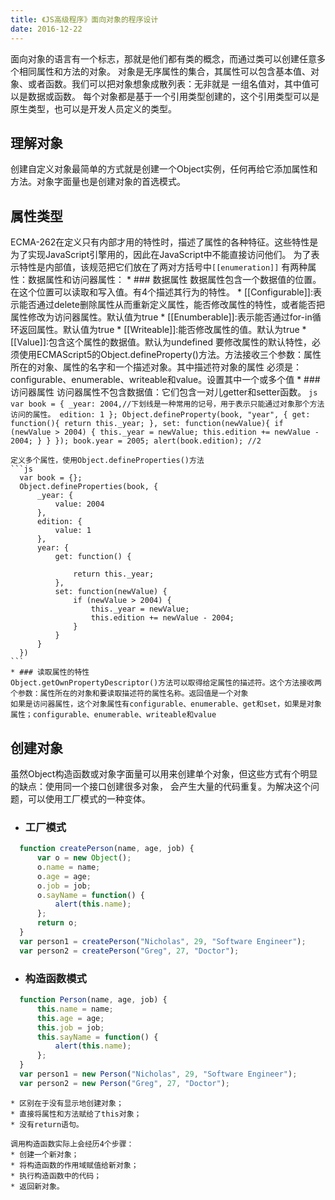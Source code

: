 ```yaml
---
title: 《JS高级程序》面向对象的程序设计
date: 2016-12-22
---
```


  面向对象的语言有一个标志，那就是他们都有类的概念，而通过类可以创建任意多个相同属性和方法的对象。
对象是无序属性的集合，其属性可以包含基本值、对象、或者函数。我们可以把对象想象成散列表：无非就是
一组名值对，其中值可以是数据或函数。
  每个对象都是基于一个引用类型创建的，这个引用类型可以是原生类型，也可以是开发人员定义的类型。

## 理解对象
  创建自定义对象最简单的方式就是创建一个Object实例，任何再给它添加属性和方法。对象字面量也是创建对象的首选模式。

## 属性类型
  ECMA-262在定义只有内部才用的特性时，描述了属性的各种特征。这些特性是为了实现JavaScript引擎用的，因此在JavaScript中不能直接访问他们。
  为了表示特性是内部值，该规范把它们放在了两对方括号中`[[enumeration]]`
  有两种属性：数据属性和访问器属性：
    * ### 数据属性
    数据属性包含一个数据值的位置。在这个位置可以读取和写入值。有4个描述其行为的特性。
     * [[Configurable]]:表示能否通过delete删除属性从而重新定义属性，能否修改属性的特性，或者能否把属性修改为访问器属性。默认值为true
     * [[Enumberable]]:表示能否通过for-in循环返回属性。默认值为true
     * [[Writeable]]:能否修改属性的值。默认为true
     * [[Value]]:包含这个属性的数据值。默认为undefined
    要修改属性的默认特性，必须使用ECMAScript5的Object.defineProperty()方法。方法接收三个参数：属性所在的对象、属性的名字和一个描述对象。其中描述符对象的属性
    必须是：configurable、enumerable、writeable和value。设置其中一个或多个值
    * ### 访问器属性
    访问器属性不包含数据值：它们包含一对儿getter和setter函数。
    ```js
      var book = {
          _year: 2004,//下划线是一种常用的记号，用于表示只能通过对象那个方法访问的属性。
          edition: 1
        };
        Object.defineProperty(book, "year", {
          get: function(){
            return this._year;
          },
          set: function(newValue){
            if (newValue > 2004) {
              this._year = newValue;
              this.edition += newValue - 2004;
            }
          }
      });
      book.year = 2005;
      alert(book.edition); //2
    ```

    定义多个属性，使用Object.defineProperties()方法
    ```js
      var book = {};
      Object.defineProperties(book, {
          _year: {
              value: 2004
          },
          edition: {
              value: 1
          },
          year: {
              get: function() {

                  return this._year;
              },
              set: function(newValue) {
                  if (newValue > 2004) {
                      this._year = newValue;
                      this.edition += newValue - 2004;
                  }
              }
          }
      })
    ```
    * ### 读取属性的特性
    Object.getOwnPropertyDescriptor()方法可以取得给定属性的描述符。这个方法接收两个参数：属性所在的对象和要读取描述符的属性名称。返回值是一个对象
    如果是访问器属性，这个对象属性有configurable、enumerable、get和set，如果是对象属性；configurable、enumerable、writeable和value

## 创建对象
虽然Object构造函数或对象字面量可以用来创建单个对象，但这些方式有个明显的缺点：使用同一个接口创建很多对象，
会产生大量的代码重复。为解决这个问题，可以使用工厂模式的一种变体。

  * ### 工厂模式
  ```js
    function createPerson(name, age, job) {
        var o = new Object();
        o.name = name;
        o.age = age;
        o.job = job;
        o.sayName = function() {
            alert(this.name);
        };
        return o;
    }
    var person1 = createPerson("Nicholas", 29, "Software Engineer");
    var person2 = createPerson("Greg", 27, "Doctor");
  ```

  * ### 构造函数模式
  ```js
    function Person(name, age, job) {
        this.name = name;
        this.age = age;
        this.job = job;
        this.sayName = function() {
            alert(this.name);
        };
    }
    var person1 = new Person("Nicholas", 29, "Software Engineer");
    var person2 = new Person("Greg", 27, "Doctor");
  ```
    * 区别在于没有显示地创建对象；
    * 直接将属性和方法赋给了this对象；
    * 没有return语句。

    调用构造函数实际上会经历4个步骤：
    * 创建一个新对象；
    * 将构造函数的作用域赋值给新对象；
    * 执行构造函数中的代码；
    * 返回新对象。
